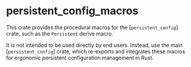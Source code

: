 # persistent_config_macros

This crate provides the procedural macros for the [`persistent_config`] crate, such as the `Persistent` derive macro.

It is not intended to be used directly by end users. Instead, use the main [`persistent_config`] crate, which re-exports and integrates these macros for ergonomic persistent configuration management in Rust.


